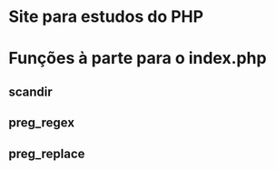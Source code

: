 # Site para estudos do PHP

# Funções à parte para o index.php

## scandir

## preg_regex

## preg_replace